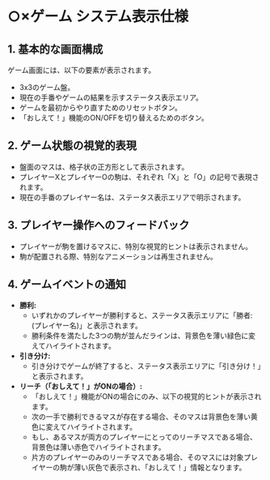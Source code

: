 # ○×ゲーム システム表示仕様

## 1. 基本的な画面構成
ゲーム画面には、以下の要素が表示されます。
- 3x3のゲーム盤。
- 現在の手番やゲームの結果を示すステータス表示エリア。
- ゲームを最初からやり直すためのリセットボタン。
- 「おしえて！」機能のON/OFFを切り替えるためのボタン。

## 2. ゲーム状態の視覚的表現
- 盤面のマスは、格子状の正方形として表示されます。
- プレイヤーXとプレイヤーOの駒は、それぞれ「X」と「O」の記号で表現されます。
- 現在の手番のプレイヤー名は、ステータス表示エリアで明示されます。

## 3. プレイヤー操作へのフィードバック
- プレイヤーが駒を置けるマスに、特別な視覚的ヒントは表示されません。
- 駒が配置される際、特別なアニメーションは再生されません。

## 4. ゲームイベントの通知
- **勝利:**
    - いずれかのプレイヤーが勝利すると、ステータス表示エリアに「勝者: (プレイヤー名)」と表示されます。
    - 勝利条件を満たした3つの駒が並んだラインは、背景色を薄い緑色に変えてハイライトされます。
- **引き分け:**
    - 引き分けでゲームが終了すると、ステータス表示エリアに「引き分け！」と表示されます。
- **リーチ（「おしえて！」がONの場合）:**
    - 「おしえて！」機能がONの場合にのみ、以下の視覚的ヒントが表示されます。
    - 次の一手で勝利できるマスが存在する場合、そのマスは背景色を薄い黄色に変えてハイライトされます。
    - もし、あるマスが両方のプレイヤーにとってのリーチマスである場合、背景色は薄い赤色でハイライトされます。
    - 片方のプレイヤーのみのリーチマスである場合、そのマスには対象プレイヤーの駒が薄い灰色で表示され、「おしえて！」情報となります。
